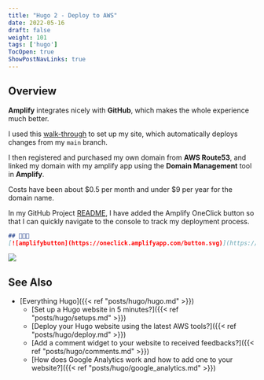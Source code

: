 ```yaml
---
title: "Hugo 2 - Deploy to AWS"
date: 2022-05-16
draft: false
weight: 101
tags: ['hugo']
TocOpen: true
ShowPostNavLinks: true
---
```


## Overview

**Amplify** integrates nicely with **GitHub**, which makes the whole
experience much better. 

I used this [walk-through](https://gohugo.io/hosting-and-deployment/hosting-on-aws-amplify/) to set up my site, which automatically
deploys changes from my `main` branch.

I then registered and purchased my own domain from **AWS Route53**, and linked my domain with my amplify app using the 
**Domain Management** tool in **Amplify**.

Costs have been about $0.5 per month and under $9 per year for the domain name.

In my GitHub Project [README](https://github.com/21han/blog/#readme), I have added
the Amplify OneClick button so that I can quickly navigate to the console
to track my deployment process. 

```markdown
## 🚀🚀🚀
[![amplifybutton](https://oneclick.amplifyapp.com/button.svg)](https://us-east-1.console.aws.amazon.com/amplify/home?region=us-east-1#/d1i779b6k8afpv)
```


![](https://user-images.githubusercontent.com/22876277/173204318-383ddd40-9a3a-4d66-89de-f422465fbf0b.png)


## See Also

- [Everything Hugo]({{< ref "posts/hugo/hugo.md" >}})
    - [Set up a Hugo website in 5 minutes?]({{< ref "posts/hugo/setups.md" >}})
    - [Deploy your Hugo website using the latest AWS tools?]({{< ref "posts/hugo/deploy.md" >}})
    - [Add a comment widget to your website to received feedbacks?]({{< ref "posts/hugo/comments.md" >}})
    - [How does Google Analytics work and how to add one to your website?]({{< ref "posts/hugo/google_analytics.md" >}})
    